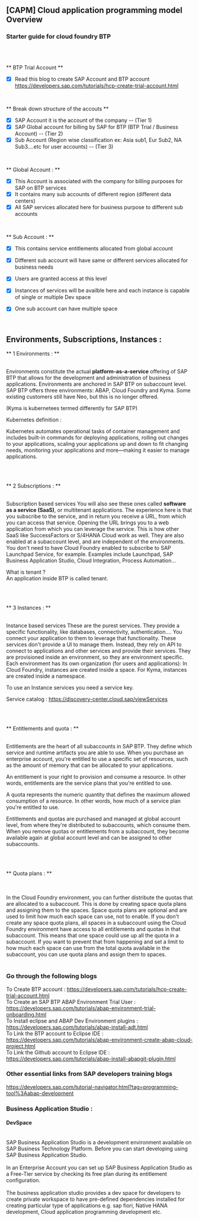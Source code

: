 ## [CAPM] Cloud application programming model Overview

### Starter guide for cloud foundry BTP

</br>
</br>

** BTP Trial Account **

- [x] Read this blog to create SAP Account and BTP account https://developers.sap.com/tutorials/hcp-create-trial-account.html

</br>

** Break down structure of the accouts **

- [x] SAP Account it is the account of the company -- (Tier 1)
- [x] SAP Global account for billing by SAP for BTP (BTP Trial / Business Account) -- (Tier 2)
- [x] Sub Account (Region wise classification ex: Asia sub1, Eur Sub2, NA Sub3....etc for user accounts) -- (Tier 3)

</br>

** Global Account : **

- [x] This Account is associated with the company for billing purposes for SAP on BTP services 
- [x] It contains many sub accounts of different region (different data centers)
- [x] All SAP services allocated here for business purpose to different sub accounts 

</br>

** Sub Account : **

- [x] This contains service entitlements allocated from global account 
- [x] Different sub account will have same or different services allocated for business needs 
- [x] Users are granted access at this level 
- [x] Instances of services will be availble here and each instance is capable of single or multiple Dev space
- [x] One sub account can have multiple space


</br>

## Environments, Subscriptions, Instances  : 


** 1 Environments : **
   </br>
   </br>
<p> 

Environments constitute the actual <B>platform-as-a-service</B> offering of SAP BTP that allows for the development and administration of business applications. 
Environments are anchored in SAP BTP on subaccount level.
SAP BTP offers three environments: ABAP, Cloud Foundry and Kyma. 
Some existing customers still have Neo, but this is no longer offered.

(Kyma is kubernetees termed differently for SAP BTP)

Kubernetes definition : 

Kubernetes automates operational tasks of container management and includes built-in commands for deploying applications, 
rolling out changes to your applications, scaling your applications up and down to fit changing needs, monitoring your applications
and more—making it easier to manage applications.
  
</p>    
   </br>
   </br>

** 2 Subscriptions : **
   </br>
   </br>
<p> 
Subscription based services
You will also see these ones called <B>software as a service (SaaS)</B>, or multitenant applications. 
The experience here is that you subscribe to the service, and in return you receive a URL, from which you can access that service. 
Opening the URL brings you to a web application from which you can leverage the service. 
This is how other SaaS like SuccessFactors or S/4HANA Cloud work as well. They are also enabled at a subaccount level, and are independent of the environments. 
You don't need to have Cloud Foundry enabled to subscribe to SAP Launchpad Service, for example.
Examples include Launchpad, SAP Business Application Studio, Cloud Integration, Process Automation...

What is tenant ?  </br>
An application inside BTP is called tenant.
</p>  
   </br>
   </br>   

** 3 Instances : **
   </br>
   </br>
<p> 
Instance based services
These are the purest services. They provide a specific functionality, like databases, connectivity, authentication.... You connect your application to them to leverage that functionality. 
These services don't provide a UI to manage them. Instead, they rely on API to connect to applications and other services and provide their services. 
They are provisioned inside an environment, so they are environment specific. 
Each environment has its own organization (for users and applications): In Cloud Foundry, instances are created inside a space. For Kyma, instances are created inside a namespace.

To use an Instance services you need a service key.

</p>    

Service catalog : https://discovery-center.cloud.sap/viewServices

   </br>
   </br>   

** Entitlements and quota : **
   </br> 
   </br> 
<p>    
Entitlements are the heart of all subaccounts in SAP BTP. They define which service and runtime artifacts you are able to use. When you purchase an enterprise account, you're entitled to use a specific set of resources, such as the amount of memory that can be allocated to your applications.
</br>     
  
An entitlement is your right to provision and consume a resource. In other words, entitlements are the service plans that you're entitled to use.
</br> 

A quota represents the numeric quantity that defines the maximum allowed consumption of a resource. In other words, how much of a service plan you're entitled to use.
</br> 

Entitlements and quotas are purchased and managed at global account level, from where they're distributed to subaccounts, which consume them. 
When you remove quotas or entitlements from a subaccount, they become available again at global account level and can be assigned to other subaccounts.
</p>    

   </br>
   </br> 
   
** Quota plans : **  
   </br> 
   </br>  
<p> 
In the Cloud Foundry environment, you can further distribute the quotas that are allocated to a subaccount. This is done by creating space quota plans and assigning them to the spaces.
Space quota plans are optional and are used to limit how much each space can use, not to enable. If you don't create any space quota plans, all spaces in a subaccount using the Cloud Foundry environment have access to all entitlements and quotas in that subaccount. This means that one space could use up all the quota in a subaccount.
If you want to prevent that from happening and set a limit to how much each space can use from the total quota available in the subaccount, you can use quota plans and assign them to spaces.   

   </br> 
   </br>  

### Go through the following blogs 

To Create BTP account : https://developers.sap.com/tutorials/hcp-create-trial-account.html </br> 
To Create an SAP BTP ABAP Environment Trial User : https://developers.sap.com/tutorials/abap-environment-trial-onboarding.html </br> 
To Install eclipse and ABAP Dev Environment plugins : https://developers.sap.com/tutorials/abap-install-adt.html </br>
To Link the BTP account to Eclipse IDE : https://developers.sap.com/tutorials/abap-environment-create-abap-cloud-project.html </br> 
To Link the Github account to Eclipse IDE : https://developers.sap.com/tutorials/abap-install-abapgit-plugin.html </br> 

### Other essential links from SAP developers training blogs

https://developers.sap.com/tutorial-navigator.html?tag=programming-tool%3Aabap-development


### Business Application Studio : 
#### DevSpace 
   </br> 
SAP Business Application Studio is a development environment available on SAP Business Technology Platform. Before you can start developing using SAP Business Application Studio.
   </br> 
   </br>  
In an Enterprise Account you can set up SAP Business Application Studio as a Free-Tier service by checking its free plan during its entitlement configuration.
   </br> 
   </br>  
The business application studio provides a dev space for developers to create private workspace to have pre-defined dependencies installed for creating particular type of applications e.g. sap fiori, Native HANA development, Cloud application programming development etc.

